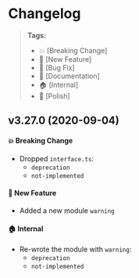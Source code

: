 Changelog
=========

> **Tags:**
> - :boom:       [Breaking Change]
> - :rocket:     [New Feature]
> - :bug:        [Bug Fix]
> - :memo:       [Documentation]
> - :house:      [Internal]
> - :nail_care:  [Polish]

## v3.27.0 (2020-09-04)

#### :boom: Breaking Change

* Dropped `interface.ts`:
  * `deprecation`
  * `not-implemented`

#### :rocket: New Feature

* Added a new module `warning`

#### :house: Internal

* Re-wrote the module with `warning`:
  * `deprecation`
  * `not-implemented`
